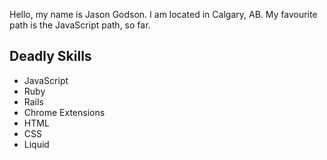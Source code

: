 Hello, my name is Jason Godson. I am located in Calgary, AB. My favourite path is the JavaScript path, so far.

## Deadly Skills
* JavaScript
* Ruby
* Rails
* Chrome Extensions
* HTML
* CSS
* Liquid
